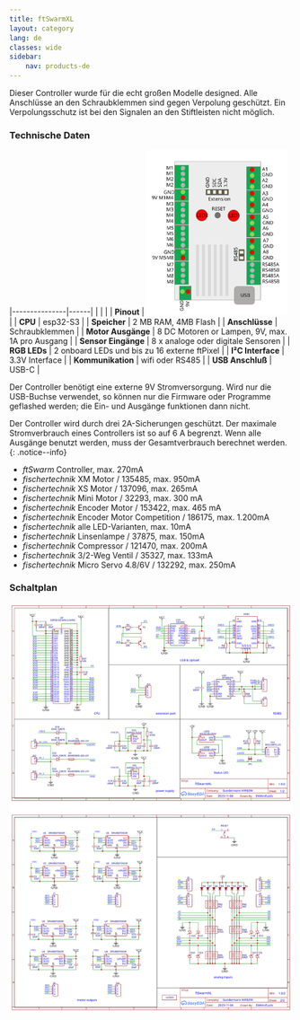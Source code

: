 ```yaml
---
title: ftSwarmXL
layout: category
lang: de
classes: wide
sidebar:
    nav: products-de
---
```


Dieser Controller wurde für die echt großen Modelle designed. Alle Anschlüsse an den Schraubklemmen sind gegen Verpolung geschützt. Ein Verpolungsschutz ist bei den Signalen an den Stiftleisten nicht möglich.

### Technische Daten

|---------------|------|
| | |
| **Pinout**    | <img alt="ftSwarm Pinout" src="/assets/img/ftSwarmXLPinout.svg" width="50%"> |
| **CPU**             | esp32-S3 |
| **Speicher**        | 2 MB RAM, 4MB Flash |
| **Anschlüsse**      | Schraubklemmen |
| **Motor Ausgänge**  | 8 DC Motoren or Lampen, 9V, max. 1A pro Ausgang |
| **Sensor Eingänge** | 8 x analoge oder digitale Sensoren |
| **RGB LEDs**        | 2 onboard LEDs und bis zu 16 externe ftPixel |
| **I²C Interface**   | 3.3V Interface |
| **Kommunikation**   | wifi oder RS485 |
| **USB Anschluß**    | USB-C |

Der Controller benötigt eine externe 9V Stromversorgung. Wird nur die USB-Buchse verwendet, so können nur die Firmware oder Programme geflashed werden; die Ein- und Ausgänge funktionen dann nicht.

Der Controller wird durch drei 2A-Sicherungen geschützt. Der maximale Stromverbrauch eines Controllers ist so auf 6 A begrenzt. Wenn alle Ausgänge benutzt werden, muss der Gesamtverbrauch berechnet werden.
{: .notice--info}

- *ftSwarm* Controller, max. 270mA
- *fischertechnik* XM Motor / 135485, max. 950mA
- *fischertechnik* XS Motor / 137096, max. 265mA
- *fischertechnik* Mini Motor / 32293, max. 300 mA
- *fischertechnik* Encoder Motor / 153422, max. 465 mA
- *fischertechnik* Encoder Motor Competition / 186175, max. 1.200mA
- *fischertechnik* alle LED-Varianten, max. 10mA
- *fischertechnik* Linsenlampe / 37875, max. 150mA
- *fischertechnik* Compressor / 121470, max. 200mA
- *fischertechnik* 3/2-Weg Ventil / 35327, max. 133mA
- *fischertechnik* Micro Servo 4.8/6V / 132292, max. 250mA

### Schaltplan

![](/assets/img/schematic/ftSwarmXL_1v00.svg)
